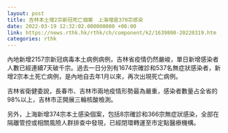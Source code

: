 ```yaml
---
layout: post
title: 吉林本土增2宗新冠死亡個案　上海增逾370宗感染
date: 2022-03-19 12:32:02.000000000 +08:00
link: https://news.rthk.hk/rthk/ch/component/k2/1639800-20220319.htm
categories: rthk
---
```


內地新增2157宗新冠病毒本土病例病例，吉林省疫情仍然嚴峻，單日新增感染者人數已經連續7天破千宗。過去一日分別有1674宗確診和537名無症狀感染者，新增2宗本土死亡病例，是內地自去年1月以來，再次出現死亡病例。

吉林省衛健委說，長春市、吉林市兩地疫情形勢最為嚴重，感染者數量占全省的98%以上，吉林市正開展三輪核酸檢測。

另外，上海新增374宗本土感染個案，包括8宗確診和366宗無症狀感染，全部在隔離管控或相關風險人群排查中發現，已經閉環轉運至市定點醫療機構。
